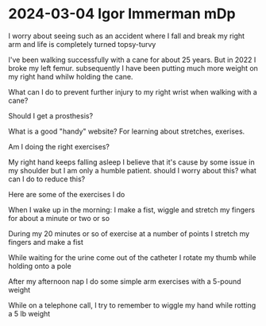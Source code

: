 # 2024-03-04 Igor Immerman mDp

I worry about seeing such as an accident where I fall and break my right arm and life is completely turned topsy-turvy

I've been walking successfully with a cane for about 25 years. But in 2022 I broke my left femur. subsequently I have been putting much more weight on my right hand whilw holding the cane.

What can I do to prevent further injury to my right wrist when walking with a cane?

Should I get a prosthesis? 

What is a good "handy" website? For learning about stretches, exerises.

Am I doing the right exercises?

My right hand keeps falling asleep I believe that it's cause by some issue in my shoulder but I am only a humble patient. should I worry about this? what can I do to reduce this?

Here are some of the exercises I do

When I wake up in the morning: I make a fist, wiggle and stretch my fingers for about a minute or two or so

During my 20 minutes or so of exercise at a number of points I stretch my fingers and make a fist

While waiting for the urine come out of the catheter I rotate my thumb while holding onto a pole

After my afternoon nap I do some simple arm exercises with a 5-pound weight

While on a telephone call, I try to remember to wiggle my hand while rotting a 5 lb weight

 